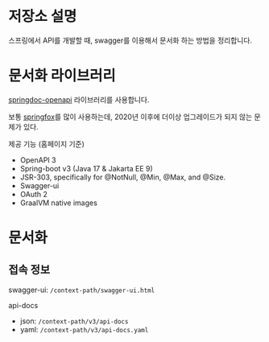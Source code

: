 # 저장소 설명
스프링에서 API를 개발할 때, swagger를 이용해서 문서화 하는 방법을 정리합니다.

# 문서화 라이브러리
[springdoc-openapi](https://springdoc.org/#Introduction) 라이브러리를 사용합니다. 

보통 [springfox](https://github.com/springfox/springfox)를 많이 사용하는데, 2020년 이후에 더이상 업그레이드가 되지 않는 문제가 있다. 

제공 기능 (홈페이지 기준)
- OpenAPI 3
- Spring-boot v3 (Java 17 & Jakarta EE 9)
- JSR-303, specifically for @NotNull, @Min, @Max, and @Size.
- Swagger-ui
- OAuth 2
- GraalVM native images

# 문서화
## 접속 정보
swagger-ui: `/context-path/swagger-ui.html`

api-docs
- json: `/context-path/v3/api-docs`
- yaml: `/context-path/v3/api-docs.yaml`





